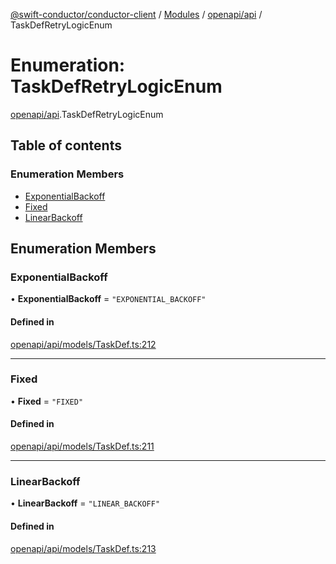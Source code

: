[@swift-conductor/conductor-client](../README.md) / [Modules](../modules.md) / [openapi/api](../modules/openapi_api.md) / TaskDefRetryLogicEnum

# Enumeration: TaskDefRetryLogicEnum

[openapi/api](../modules/openapi_api.md).TaskDefRetryLogicEnum

## Table of contents

### Enumeration Members

- [ExponentialBackoff](openapi_api.TaskDefRetryLogicEnum.md#exponentialbackoff)
- [Fixed](openapi_api.TaskDefRetryLogicEnum.md#fixed)
- [LinearBackoff](openapi_api.TaskDefRetryLogicEnum.md#linearbackoff)

## Enumeration Members

### ExponentialBackoff

• **ExponentialBackoff** = ``"EXPONENTIAL_BACKOFF"``

#### Defined in

[openapi/api/models/TaskDef.ts:212](https://github.com/swift-conductor/conductor-client-typescript/blob/9866b7c/openapi/api/models/TaskDef.ts#L212)

___

### Fixed

• **Fixed** = ``"FIXED"``

#### Defined in

[openapi/api/models/TaskDef.ts:211](https://github.com/swift-conductor/conductor-client-typescript/blob/9866b7c/openapi/api/models/TaskDef.ts#L211)

___

### LinearBackoff

• **LinearBackoff** = ``"LINEAR_BACKOFF"``

#### Defined in

[openapi/api/models/TaskDef.ts:213](https://github.com/swift-conductor/conductor-client-typescript/blob/9866b7c/openapi/api/models/TaskDef.ts#L213)
